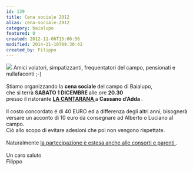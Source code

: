 ```yaml
---
id: 139
title: Cena sociale 2012
alias: cena-sociale-2012
category: baialupo
featured: 0
created: 2012-11-06T15:06:56
modified: 2014-11-10T09:30:42
created_by: Filippo
---
```

<p style="text-align: left;">
 <img border="0" class="baiaimgleft" src="images/stories/cena.jpg"/>
 Amici volatori, simpatizzanti, frequentatori del campo, pensionati e nullafacenti ;-)
 <br/>
 <br/>
 Stiamo organizzando la
 <strong>
  cena sociale
 </strong>
 del campo di Baialupo,
 <br/>
 che si terrà
 <strong>
  SABATO 1 DICEMBRE
 </strong>
 alle ore
 <strong>
  20.30
 </strong>
 <br/>
 presso il ristorante
 <a href="http://www.paginebianche.it/cassano-d-adda/ristorante-cantarana.3388113#mappa" target="_blank" title="Cantarana">
  <strong>
   LA CANTARANA
  </strong>
 </a>
 a
 <strong>
  Cassano d’Adda
 </strong>
 .
 <br/>
 <br/>
 Il costo concordato é di 40 EURO ed a differenza degli altri anni, bisognerà versare un acconto di 10 euro da consegnare ad Alberto o Luciano al campo.
 <br/>
 Ciò allo scopo di evitare adesioni che poi non vengono rispettate.
 <br/>
 <br/>
 Naturalmente
 <span style="text-decoration: underline;">
  la partecipazione è estesa anche alle consorti e parenti
 </span>
 .
 <br/>
 <br/>
 Un caro saluto
 <br/>
 Filippo
</p>
